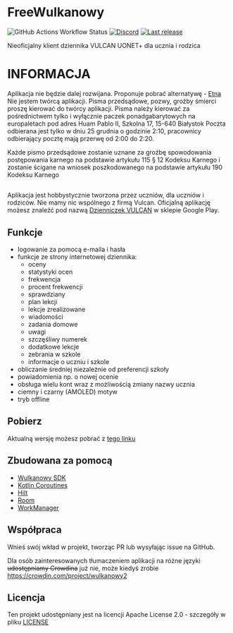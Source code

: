 # FreeWulkanowy

![GitHub Actions Workflow Status](https://img.shields.io/github/actions/workflow/status/Pengwius/freewulkanowy/.github%2Fworkflows%2Ftest.yml)
[![Discord](https://img.shields.io/discord/390889354199040011.svg?style=flat-square)](https://discord.gg/vccAQBr)
[![Last release](https://img.shields.io/github/release/Pengwius/freewulkanowy.svg?logo=github&style=flat-square)](https://github.com/Pengwius/freewulkanowy/releases)
<!--[![Crowdin](https://badges.crowdin.net/wulkanowy2/localized.svg)](https://translate.wulkanowy.net.pl)-->

Nieoficjalny klient dziennika VULCAN UONET+ dla ucznia i rodzica

##

# INFORMACJA
Aplikacja nie będzie dalej rozwijana. Proponuje pobrać alternatywę - [Etna](https://github.com/Pengwius/freewulkanowy/releases/download/etna-migracja/app-release.apk)
Nie jestem twórcą aplikacji. Pisma przedsądowe, pozwy, groźby śmierci proszę kierować do twórcy aplikacji. Pisma należy kierować za pośrednictwem tylko i wyłącznie paczek ponadgabarytowych na europaletach pod adres
Huam Pablo II, Szkolna 17, 15-640 Białystok
Poczta odbierana jest tylko w dniu 25 grudnia o godzinie 2:10, pracownicy odbierający pocztę mają przerwę od 2:00 do 2:20.

Każde pismo przedsądowe zostanie uznane za groźbę spowodowania postępowania karnego na podstawie artykułu 115 § 12 Kodeksu Karnego i zostanie ścigane na wniosek poszkodowanego na podstawie artykułu 190 Kodeksu Karnego

##
Aplikacja jest hobbystycznie tworzona przez uczniów, dla uczniów i rodziców. Nie mamy nic wspólnego z firmą Vulcan. Oficjalną aplikację możesz znaleźć pod nazwą [Dzienniczek VULCAN](https://play.google.com/store/apps/details?id=pl.edu.vulcan.hebe) w sklepie Google Play.
##

## Funkcje

-   logowanie za pomocą e-maila i hasła
-   funkcje ze strony internetowej dziennika:
    -   oceny
    -   statystyki ocen
    -   frekwencja
    -   procent frekwencji
    -   sprawdziany
    -   plan lekcji
    -   lekcje zrealizowane
    -   wiadomości
    -   zadania domowe
    -   uwagi
    -   szczęśliwy numerek
    -   dodatkowe lekcje
    -   zebrania w szkole
    -   informacje o uczniu i szkole
-   obliczanie średniej niezależnie od preferencji szkoły
-   powiadomienia np. o nowej ocenie
-   obsługa wielu kont wraz z możliwością zmiany nazwy ucznia
-   ciemny i czarny (AMOLED) motyw
-   tryb offline

## Pobierz

Aktualną wersję możesz pobrać z [tego linku](https://github.com/Pengwius/freewulkanowy/releases/latest/download/freewulkanowy.apk)

## Zbudowana za pomocą

-   [Wulkanowy SDK](https://github.com/pengwius/wulkanowy-sdk)
-   [Kotlin Coroutines](https://kotlinlang.org/docs/reference/coroutines-overview.html)
-   [Hilt](https://dagger.dev/hilt/)
-   [Room](https://developer.android.com/topic/libraries/architecture/room)
-   [WorkManager](https://developer.android.com/topic/libraries/architecture/workmanager)

## Współpraca

Wnieś swój wkład w projekt, tworząc PR lub wysyłając issue na GitHub.

Dla osób zainteresowanych tłumaczeniem aplikacji na różne języki ~~udostępniamy Crowdina~~ już nie, może kiedyś zrobie 
https://crowdin.com/project/wulkanowy2

## Licencja

Ten projekt udostępniany jest na licencji Apache License 2.0 - szczegóły w pliku [LICENSE](LICENSE)
